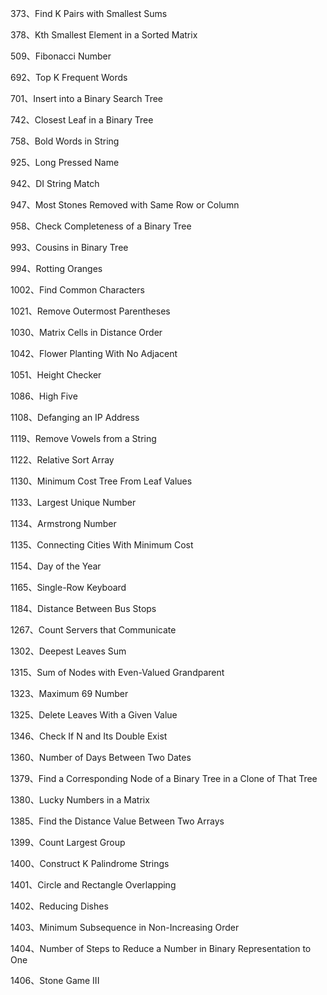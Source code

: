 373、Find K Pairs with Smallest Sums

378、Kth Smallest Element in a Sorted Matrix

509、Fibonacci Number

692、Top K Frequent Words

701、Insert into a Binary Search Tree

742、Closest Leaf in a Binary Tree

758、Bold Words in String

925、Long Pressed Name

942、DI String Match

947、Most Stones Removed with Same Row or Column

958、Check Completeness of a Binary Tree

993、Cousins in Binary Tree

994、Rotting Oranges

1002、Find Common Characters

1021、Remove Outermost Parentheses

1030、Matrix Cells in Distance Order

1042、Flower Planting With No Adjacent

1051、Height Checker

1086、High Five

1108、Defanging an IP Address

1119、Remove Vowels from a String

1122、Relative Sort Array

1130、Minimum Cost Tree From Leaf Values

1133、Largest Unique Number

1134、Armstrong Number

1135、Connecting Cities With Minimum Cost

1154、Day of the Year

1165、Single-Row Keyboard

1184、Distance Between Bus Stops

1267、Count Servers that Communicate

1302、Deepest Leaves Sum

1315、Sum of Nodes with Even-Valued Grandparent

1323、Maximum 69 Number

1325、Delete Leaves With a Given Value

1346、Check If N and Its Double Exist

1360、Number of Days Between Two Dates

1379、Find a Corresponding Node of a Binary Tree in a Clone of That Tree

1380、Lucky Numbers in a Matrix

1385、Find the Distance Value Between Two Arrays

1399、Count Largest Group

1400、Construct K Palindrome Strings

1401、Circle and Rectangle Overlapping

1402、Reducing Dishes

1403、Minimum Subsequence in Non-Increasing Order

1404、Number of Steps to Reduce a Number in Binary Representation to One

1406、Stone Game III
